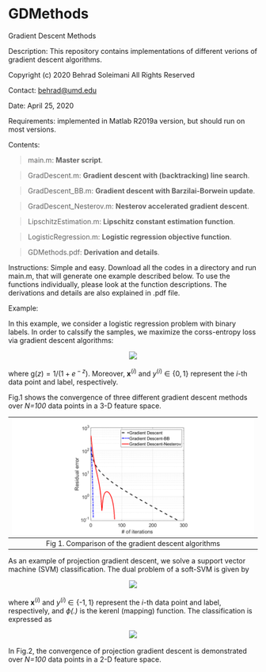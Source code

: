 # GDMethods
Gradient Descent Methods

Description: This repository contains implementations of different verions of gradient descent algorithms.

Copyright (c) 2020 Behrad Soleimani All Rights Reserved

Contact: behrad@umd.edu

Date: April 25, 2020

Requirements: implemented in Matlab R2019a version, but should run on most versions.

Contents: 
> main.m:       **Master script**. 

> GradDescent.m:       **Gradient descent with (backtracking) line search**.

> GradDescent_BB.m:  **Gradient descent with Barzilai-Borwein update**.

> GradDescent_Nesterov.m:  **Nesterov accelerated gradient descent**.

> LipschitzEstimation.m:  **Lipschitz constant estimation function**.

> LogisticRegression.m:  **Logistic regression objective function**.

> GDMethods.pdf: **Derivation and details**.

Instructions: Simple and easy. Download all the codes in a directory and run main.m, that will generate one example described below. To use the functions individually, please look at the function descriptions. The derivations and details are also explained in .pdf file.

Example:

In this example, we consider a logistic regression problem with binary labels. In order to calssify the samples, we maximize the corss-entropy loss via gradient descent algorithms:

<p align="center">
  <img src="https://user-images.githubusercontent.com/59627073/80921619-3df5cc00-8d45-11ea-9ae9-a354a4eb49e2.jpg">
</p>

where g(*z*) = 1/(1 + *e*<sup> − *z*</sup>). Moreover, **x**<sup>(*i*)</sup> and *y*<sup>(*i*)</sup> ∈ {0, 1} represent the *i*-th data point and label, respectively. 


Fig.1 shows the convergence of three different gradient descent methods over *N=100* data points in a 3-D feature space.

| ![](Figs/GD.png) | 
|:--:| 
| Fig 1. Comparison of the gradient descent algorithms|


As an example of projection gradient descent, we solve a support vector machine (SVM) classification. The dual problem of a soft-SVM is given by

<p align="center">
  <img src="https://user-images.githubusercontent.com/59627073/80931107-d318b500-8d85-11ea-8550-bbab1ececf77.jpg">
</p>

where **x**<sup>(*i*)</sup> and *y*<sup>(*i*)</sup> ∈ {-1, 1} represent the *i*-th data point and label, respectively, and *ϕ(.)* is the kerenl (mapping) function. The classification is expressed as

<p align="center">
  <img src="https://user-images.githubusercontent.com/59627073/80926450-61307380-8d65-11ea-9d3f-92e922e45765.jpg">
</p>

In Fig.2, the convergence of projection gradient descent is demonstrated over *N=100* data points in a 2-D feature space.
